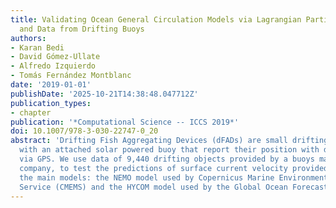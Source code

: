 ```yaml
---
title: Validating Ocean General Circulation Models via Lagrangian Particle Simulation
  and Data from Drifting Buoys
authors:
- Karan Bedi
- David Gómez-Ullate
- Alfredo Izquierdo
- Tomás Fernández Montblanc
date: '2019-01-01'
publishDate: '2025-10-21T14:38:48.047712Z'
publication_types:
- chapter
publication: '*Computational Science -- ICCS 2019*'
doi: 10.1007/978-3-030-22747-0_20
abstract: 'Drifting Fish Aggregating Devices (dFADs) are small drifting platforms
  with an attached solar powered buoy that report their position with daily frequency
  via GPS. We use data of 9,440 drifting objects provided by a buoys manufacturing
  company, to test the predictions of surface current velocity provided by two of
  the main models: the NEMO model used by Copernicus Marine Environment Monitoring
  Service (CMEMS) and the HYCOM model used by the Global Ocean Forecast System (GOFS).'
---
```

